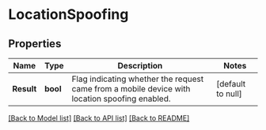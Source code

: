 # LocationSpoofing

## Properties
Name | Type | Description | Notes
------------ | ------------- | ------------- | -------------
**Result** | **bool** | Flag indicating whether the request came from a mobile device with location spoofing enabled. | [default to null]

[[Back to Model list]](../README.md#documentation-for-models) [[Back to API list]](../README.md#documentation-for-api-endpoints) [[Back to README]](../README.md)

